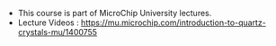 - This course is part of MicroChip University lectures. 
- Lecture Videos : https://mu.microchip.com/introduction-to-quartz-crystals-mu/1400755